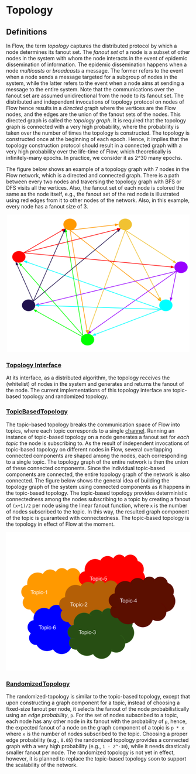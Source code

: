 # Topology

## Definitions

In Flow, the term _topology_ captures the distributed protocol by which a node determines its fanout set. The _fanout set_ of a node is a subset of
other nodes in the system with whom the node interacts in the event of epidemic dissemination of information. The epidemic dissemination happens when a
node _multicasts_ or _broadcasts_ a message. The former refers to the event when a node sends a message targeted for a subgroup of nodes in the
system, while the latter refers to the event when a node aims at sending a message to the entire system. Note that the communications over the fanout
set are assumed unidirectional from the node to its fanout set. The distributed and independent invocations of topology protocol on nodes of Flow
hence results in a _directed_ graph where the vertices are the Flow nodes, and the edges are the union of the fanout sets of the nodes. This directed 
graph is
called the _topology graph_. It is required that the topology graph is connected with a very high probability, where the probability is taken over the
number of times the topology is constructed. The topology is constructed once at the beginning of each epoch. Hence, it implies that the topology
construction protocol should result in a connected graph with a very high probability over the life-time of Flow, which theoretically is
infinitely-many epochs. In practice, we consider it as 2^30 many epochs. 

The figure below shows an example of a topology graph with 7 nodes in the Flow network, which is a directed and connected graph. There is a path 
between
every two nodes and traversing the topology graph with BFS or DFS visits all the vertices. Also, the fanout set of each node is colored the same as
the node itself, e.g., the fanout set of the red node is illustrated using red edges from it to other nodes of the network. Also, in this example,
every node has a fanout size of 3.

<p align="center">
  <img src="topology.svg" alt="drawing" width="500"/>
</p>

### [Topology Interface](../../network/topology.go)

At its interface, as a distributed algorithm, the topology receives the (whitelist) of nodes in the system and generates and returns the fanout of the
node. The current implementations of this topology interface are topic-based topology and randomized topology.

### [TopicBasedTopology](../../network/topology/topicBasedTopology.go)

The topic-based topology breaks the communication space of Flow into topics, where each topic corresponds to a
single [channel](../../engine/channels.go). Running an instance of topic-based topology on a node generates a fanout set for _each topic_ the node is
subscribing to. As the result of independent invocations of topic-based topology on different nodes in Flow, several overlapping connected components
are shaped among the nodes, each corresponding to a single topic. The topology graph of the entire network is then the union of these connected
components. Since the individual topic-based components are connected, the entire topology graph of the network is also connected. The figure below
shows the general idea of building the topology graph of the system using connected components as it happens in the topic-based topology. The
topic-based topology provides deterministic connectedness among the nodes subscribing to a topic by creating a fanout of `(x+1)/2` per node using the
linear fanout function, where `x` is the number of nodes subscribed to the topic. In this way, the resulted graph component of the topic is guaranteed
with connectedness. The topic-based topology is the topology in effect of Flow at the moment. 

<p align="center">
  <img src="topicBasedTopology.svg" alt="drawing" width="600"/>
</p>

### [RandomizedTopology](../../network/topology/randomizedTopology.go)

The randomized-topology is similar to the topic-based topology, except that upon constructing a graph component for a topic, instead of choosing a 
fixed-size fanout per node, it selects the fanout of the node probabilistically using an _edge probability_, `p`. 
For the set of nodes subscribed to a topic, each node has any other node in its fanout with the probability of `p`, hence, the expected fanout of 
a node on the graph component of a topic is `p * x` where `x` is the number of nodes subscribed to the topic. Choosing a proper edge probability 
(e.g., `0.05`) the randomized topology provides a connected graph with a very high probability (e.g., `1 - 2^-30`), while it needs drastically 
smaller fanout per node. The randomized topology is not yet in effect, however, it is planned to replace the topic-based topology soon to support the 
scalability of the network. 
